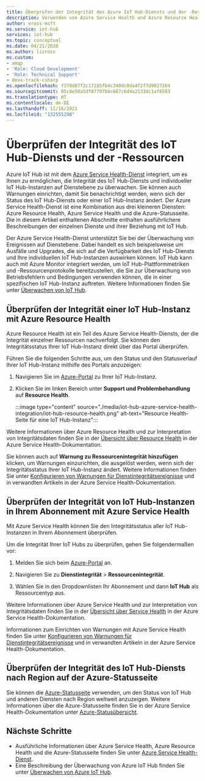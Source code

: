```yaml
---
title: Überprüfen der Integrität des Azure IoT Hub-Diensts und der -Ressourcen | Microsoft-Dokumentation
description: Verwenden von Azure Service Health und Azure Resource Health zum Überwachen Ihrer IoT Hub-Instanz
author: eross-msft
ms.service: iot-hub
services: iot-hub
ms.topic: conceptual
ms.date: 04/21/2020
ms.author: lizross
ms.custom:
- amqp
- 'Role: Cloud Development'
- 'Role: Technical Support'
- devx-track-csharp
ms.openlocfilehash: f370d87f2c17185fb4c340dc0da4f2f7d9027264
ms.sourcegitcommit: 05c8e50a5df87707b6c687c6d4a2133dc1af6583
ms.translationtype: HT
ms.contentlocale: de-DE
ms.lasthandoff: 11/16/2021
ms.locfileid: "132555298"
---
```

# <a name="check-iot-hub-service-and-resource-health"></a>Überprüfen der Integrität des IoT Hub-Diensts und der -Ressourcen

Azure IoT Hub ist mit dem [Azure Service Health-Dienst](../service-health/overview.md) integriert, um es Ihnen zu ermöglichen, die Integrität des IoT Hub-Diensts und individueller IoT Hub-Instanzen auf Dienstebene zu überwachen. Sie können auch Warnungen einrichten, damit Sie benachrichtigt werden, wenn sich der Status des IoT Hub-Diensts oder einer IoT Hub-Instanz ändert. Der Azure Service Health-Dienst ist eine Kombination aus drei kleineren Diensten: Azure Resource Health, Azure Service Health und die Azure-Statusseite. Die in diesem Artikel enthaltenen Abschnitte enthalten ausführlichere Beschreibungen der einzelnen Dienste und ihrer Beziehung mit IoT Hub.

Der Azure Service Health-Dienst unterstützt Sie bei der Überwachung von Ereignissen auf Dienstebene. Dabei handelt es sich beispielsweise um Ausfälle und Upgrades, die sich auf die Verfügbarkeit des IoT Hub-Diensts und Ihre individuellen IoT Hub-Instanzen auswirken können. IoT Hub kann auch mit Azure Monitor integriert werden, um IoT Hub-Plattformmetriken und -Ressourcenprotokolle bereitzustellen, die Sie zur Überwachung von Betriebsfehlern und Bedingungen verwenden können, die in einer spezifischen IoT Hub-Instanz auftreten. Weitere Informationen finden Sie unter [Überwachen von IoT Hub](monitor-iot-hub.md).

## <a name="check-health-of-an-iot-hub-with-azure-resource-health"></a>Überprüfen der Integrität einer IoT Hub-Instanz mit Azure Resource Health

Azure Resource Health ist ein Teil des Azure Service Health-Diensts, der die Integrität einzelner Ressourcen nachverfolgt. Sie können den Integritätsstatus Ihrer IoT Hub-Instanz direkt über das Portal überprüfen.

Führen Sie die folgenden Schritte aus, um den Status und den Statusverlauf Ihrer IoT Hub-Instanz mithilfe des Portals anzuzeigen:

1. Navigieren Sie im [Azure-Portal](https://portal.azure.com) zu Ihrer IoT Hub-Instanz.

1. Klicken Sie im linken Bereich unter **Support und Problembehandlung** auf **Resource Health**.

    :::image type="content" source="./media/iot-hub-azure-service-health-integration/iot-hub-resource-health.png" alt-text="Resource Health-Seite für eine IoT Hub-Instanz":::

Weitere Informationen über Azure Resource Health und zur Interpretation von Integritätsdaten finden Sie in der [Übersicht über Resource Health](../service-health/resource-health-overview.md) in der Azure Service Health-Dokumentation.

Sie können auch auf **Warnung zu Ressourcenintegrität hinzufügen** klicken, um Warnungen einzurichten, die ausgelöst werden, wenn sich der Integritätsstatus Ihrer IoT Hub-Instanz ändert. Weitere Informationen finden Sie unter [Konfigurieren von Warnungen für Dienstintegritätsereignisse](../service-health/alerts-activity-log-service-notifications-portal.md) und in verwandten Artikeln in der Azure Service Health-Dokumentation.

## <a name="check-health-of-iot-hubs-in-your-subscription-with-azure-service-health"></a>Überprüfen der Integrität von IoT Hub-Instanzen in Ihrem Abonnement mit Azure Service Health

Mit Azure Service Health können Sie den Integritätsstatus aller IoT Hub-Instanzen in Ihrem Abonnement überprüfen.

Um die Integrität Ihrer IoT Hubs zu überprüfen, gehen Sie folgendermaßen vor:

1. Melden Sie sich beim [Azure-Portal](https://portal.azure.com) an.

2. Navigieren Sie zu **Dienstintegrität** > **Ressourcenintegrität**.

3. Wählen Sie in den Dropdownlisten Ihr Abonnement und dann **IoT Hub** als Ressourcentyp aus.

Weitere Informationen über Azure Service Health und zur Interpretation von Integritätsdaten finden Sie in der [Übersicht über Service Health](../service-health/service-health-overview.md) in der Azure Service Health-Dokumentation.

Informationen zum Einrichten von Warnungen mit Azure Service Health finden Sie unter [Konfigurieren von Warnungen für Dienstintegritätsereignisse](../service-health/alerts-activity-log-service-notifications-portal.md) und in verwandten Artikeln in der Azure Service Health-Dokumentation.

## <a name="check-health-of-the-iot-hub-service-by-region-on-azure-status-page"></a>Überprüfen der Integrität des IoT Hub-Diensts nach Region auf der Azure-Statusseite

Sie können die [Azure-Statusseite](https://status.azure.com/status) verwenden, um den Status von IoT Hub und anderen Diensten nach Region weltweit anzuzeigen. Weitere Informationen über die Azure-Statusseite finden Sie in der Azure Service Health-Dokumentation unter [Azure-Statusübersicht](../service-health/azure-status-overview.md).

## <a name="next-steps"></a>Nächste Schritte

* Ausführliche Informationen über Azure Service Health, Azure Resource Health und die Azure-Statusseite finden Sie unter [Azure Service Health-Dienst](../service-health/overview.md).
* Eine Beschreibung der Überwachung von Azure IoT Hub finden Sie unter [Überwachen von Azure IoT Hub](monitor-iot-hub.md).
